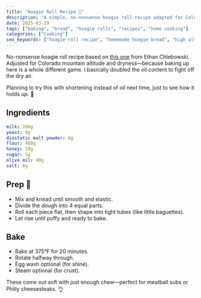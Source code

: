 ```yaml
---
title: "Hoagie Roll Recipe 🥖"
description: "A simple, no-nonsense hoagie roll recipe adapted for Colorado’s dry, high-altitude climate. Based on Ethan Chlebowski’s version, with a personal twist."
date: 2025-03-29
tags: ["baking", "bread", "hoagie rolls", "recipes", "home cooking"]
categories: ["Cooking"]
seo_keywords: ["hoagie roll recipe", "homemade hoagie bread", "high altitude baking", "easy bread recipe", "colorado baking", "Ethan Chlebowski hoagie"]
---
```


No-nonsense hoagie roll recipe based on [this one](https://www.cookwell.com/recipe/hoagie-rolls) from Ethan Chlebowski. Adjusted for Colorado mountain altitude and dryness—because baking up here is a whole different game. I basically doubled the oil content to fight off the dry air.

Planning to try this with shortening instead of oil next time, just to see how it holds up. 🧪

## Ingredients

```yaml
milk: 260g
yeast: 8g
diastatic malt powder: 8g
flour: 400g
honey: 10g
sugar: 5g
olive oil: 40g
salt: 8g
```

## Prep 🧂

- Mix and knead until smooth and elastic.
- Divide the dough into 4 equal parts.
- Roll each piece flat, then shape into tight tubes (like little baguettes).
- Let rise until puffy and ready to bake.

## Bake

- Bake at 375°F for 20 minutes.
- Rotate halfway through.
- Egg wash optional (for shine).
- Steam optional (for crust).

These come out soft with just enough chew—perfect for meatball subs or Philly cheesesteaks. 👌

